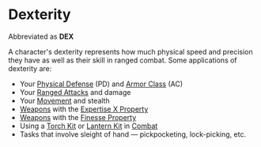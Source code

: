 # Dexterity

Abbreviated as **DEX**

A character's dexterity represents how much physical speed and precision they have as well as their skill in ranged combat. Some applications of dexterity are:

- Your [Physical Defense](../Derived%20Statistics/Physical%20Defense.md) (PD) and [Armor Class](../Derived%20Statistics/Armor%20Class.md) (AC)
- Your [Ranged Attacks](../../Game%20Procedures/Combat/Ranged%20Attack.md) and damage
- Your [Movement](../../Game%20Procedures/Combat/Movement.md) and stealth
- [Weapons](../../Items%20and%20Gear/Weapons/Weapons.md) with the [Expertise X Property](../../Items%20and%20Gear/Weapon%20Properties/Expertise%20X%20Property.md)
- [Weapons](../../Items%20and%20Gear/Weapons/Weapons.md) with the [Finesse Property](../../Items%20and%20Gear/Weapon%20Properties/Finesse%20Property.md)
- Using a [Torch Kit](../../Items%20and%20Gear/Gear/10%20Coins/Torch%20Kit.md) or [Lantern Kit](../../Items%20and%20Gear/Gear/25%20Coins/Lantern%20Kit.md) in [Combat](../../Game%20Procedures/Combat/Combat.md) 
- Tasks that involve sleight of hand — pickpocketing, lock-picking, etc.
